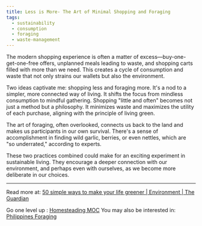 ```yaml
---
title: Less is More- The Art of Minimal Shopping and Foraging
tags:
  - sustainability
  - consumption
  - foraging
  - waste-management
---
```


The modern shopping experience is often a matter of excess—buy-one-get-one-free offers, unplanned meals leading to waste, and shopping carts filled with more than we need. This creates a cycle of consumption and waste that not only strains our wallets but also the environment.

Two ideas captivate me: shopping less and foraging more. It's a nod to a simpler, more connected way of living. It shifts the focus from mindless consumption to mindful gathering. Shopping "little and often" becomes not just a method but a philosophy. It minimizes waste and maximizes the utility of each purchase, aligning with the principle of living green.

The art of foraging, often overlooked, connects us back to the land and makes us participants in our own survival. There's a sense of accomplishment in finding wild garlic, berries, or even nettles, which are "so underrated," according to experts.

These two practices combined could make for an exciting experiment in sustainable living. They encourage a deeper connection with our environment, and perhaps even with ourselves, as we become more deliberate in our choices.

----

Read more at: [50 simple ways to make your life greener | Environment | The Guardian](https://www.theguardian.com/environment/2020/feb/29/50-ways-to-green-up-your-life-save-the-planet?utm_source=brainpint&utm_medium=email&utm_campaign=raising_others_expectations&utm_term=2023-08-09)

Go one level up : [Homesteading MOC](Maps/Homesteading%20MOC.md)
You may also be interested in: [Philippines Foraging](Notes/Philippines%20Foraging.md)